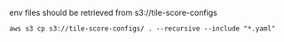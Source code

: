 env files should be retrieved from s3://tile-score-configs

```
aws s3 cp s3://tile-score-configs/ . --recursive --include "*.yaml"
```
